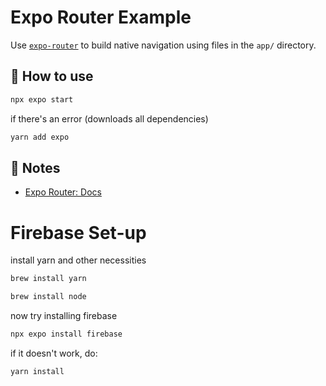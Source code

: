 # Expo Router Example

Use [`expo-router`](https://docs.expo.dev/router/introduction/) to build native navigation using files in the `app/` directory.

## 🚀 How to use

```sh
npx expo start
```
if there's an error (downloads all dependencies)

```sh
yarn add expo 
```

## 📝 Notes

- [Expo Router: Docs](https://docs.expo.dev/router/introduction/)

# Firebase Set-up

install yarn and other necessities
```sh
brew install yarn 
```
```sh
brew install node
```

now try installing firebase
```sh
npx expo install firebase
```
if it doesn't work, do:
```sh
yarn install 
```
